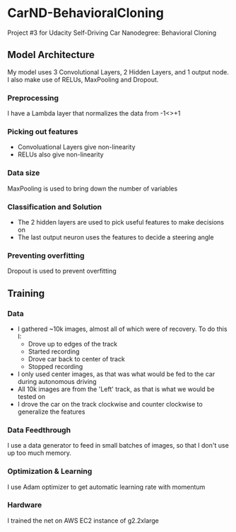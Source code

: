 # CarND-BehavioralCloning
Project #3 for Udacity Self-Driving Car Nanodegree: Behavioral Cloning

## Model Architecture
My model uses 3 Convolutional Layers, 2 Hidden Layers, and 1 output node. I also make use of RELUs, MaxPooling and Dropout.

### Preprocessing
I have a Lambda layer that normalizes the data from -1<>+1

### Picking out features
* Convoluational Layers give non-linearity
* RELUs also give non-linearity

### Data size
MaxPooling is used to bring down the number of variables

### Classification and Solution
* The 2 hidden layers are used to pick useful features to make decisions on
* The last output neuron uses the features to decide a steering angle

### Preventing overfitting
Dropout is used to prevent overfitting


## Training

### Data
* I gathered ~10k images, almost all of which were of recovery. To do this I:
  * Drove up to edges of the track
  * Started recording
  * Drove car back to center of track
  * Stopped recording
* I only used center images, as that was what would be fed to the car during autonomous driving
* All 10k images are from the 'Left' track, as that is what we would be tested on
* I drove the car on the track clockwise and counter clockwise to generalize the features

### Data Feedthrough
I use a data generator to feed in small batches of images, so that I don't use up too much memory.

### Optimization & Learning
I use Adam optimizer to get automatic learning rate with momentum

### Hardware
I trained the net on AWS EC2 instance of g2.2xlarge
